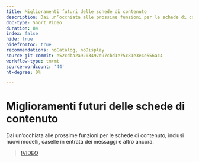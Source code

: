 ```yaml
---
title: Miglioramenti futuri delle schede di contenuto
description: Dai un’occhiata alle prossime funzioni per le schede di contenuto, inclusi nuovi modelli, caselle in entrata dei messaggi e altro ancora.
doc-type: Short Video
duration: 84
index: false
hide: true
hidefromtoc: true
recommendations: noCatalog, noDisplay
source-git-commit: e52cdba2a9203497d97cbd1e75c81e3e4e556ac4
workflow-type: tm+mt
source-wordcount: '44'
ht-degree: 0%

---
```



# Miglioramenti futuri delle schede di contenuto

Dai un’occhiata alle prossime funzioni per le schede di contenuto, inclusi nuovi modelli, caselle in entrata dei messaggi e altro ancora.

<!-- 62_S603_3442534_83_future-enhancements-for-content-cards -->
>[!VIDEO](https://video.tv.adobe.com/v/3460328/?learn=on&enablevpops=true&captions=ita)
